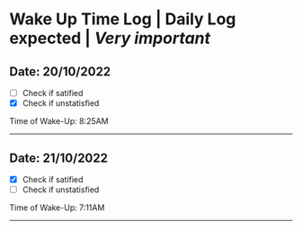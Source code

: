 # Wake Up Time Log **|** Daily Log expected **|** ***Very important***

## Date: 20/10/2022
 - [ ] Check if satified
 - [x] Check if unstatisfied
 
Time of Wake-Up: 8:25AM
<hr>

## Date: 21/10/2022
 - [x] Check if satified
 - [ ] Check if unstatisfied
 
Time of Wake-Up: 7:11AM
<hr>

